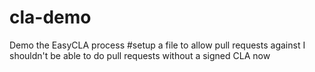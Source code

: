 # cla-demo
Demo the EasyCLA process
#setup a file to allow pull requests against
I shouldn't be able to do pull requests without a signed CLA now
